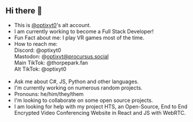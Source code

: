 ## Hi there 👋

- This is [@optixyt0](https://github.com/optixyt0)'s alt account.
- I am currently working to become a Full Stack Developer!
- Fun Fact about me: I play VR games most of the time.
- How to reach me:<br>
  Discord: @optixyt0 <br>
  Mastodon: @optixyt@procursus.social <br>
  Main TikTok: @thorpepark.fan <br>
  Alt TikTok: @optixyt0 <br> <br>
- Ask me about C#, JS, Python and other languages.
- I'm currently working on numerous random projects.
- Pronouns: he/him/they/them
- I'm looking to collaborate on some open source projects.
- I am looking for help with my project HTS, an Open-Source, End to End Encrypted Video Conferencing Website in React and JS with WebRTC.  
<!--
**opt1xyt/opt1xyt** is a ✨ _special_ ✨ repository because its `README.md` (this file) appears on your GitHub profile.

Here are some ideas to get you started:

- 🔭 I’m currently working on ...
- 🌱 I’m currently learning ...
- 👯 I’m looking to collaborate on ...
- 🤔 I’m looking for help with ...
- 💬 Ask me about ...
- 📫 How to reach me: ...
- 😄 Pronouns: ...
- ⚡ Fun fact: ...
-->
